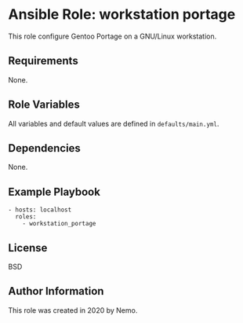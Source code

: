 Ansible Role: workstation portage
=========

This role configure Gentoo Portage on a GNU/Linux workstation.

Requirements
------------

None.

Role Variables
--------------

All variables and default values are defined in `defaults/main.yml`.

Dependencies
------------

None.

Example Playbook
----------------

    - hosts: localhost
      roles:
        - workstation_portage

License
-------

BSD

Author Information
------------------

This role was created in 2020 by Nemo.
